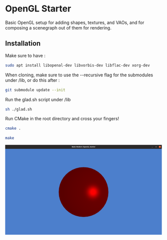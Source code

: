 # OpenGL Starter

Basic OpenGL setup for adding shapes, textures, and VAOs, and for composing a scenegraph out of them for rendering.

## Installation
Make sure to have :
```bash
sudo apt install libopenal-dev libvorbis-dev libflac-dev xorg-dev
```
When cloning, make sure to use the --recursive flag for the submodules under /lib, or do this after : 
```bash
git submodule update --init
```
Run the glad.sh script under /lib
```bash
sh ./glad.sh
```
Run CMake in the root directory and cross your fingers! 

```bash
cmake .
```
```bash
make
```
![Sphere](screenshot.png)
